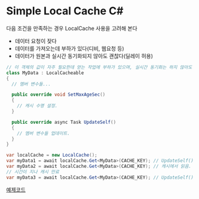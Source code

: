 # Simple Local Cache C#

다음 조건을 만족하는 경우 LocalCache 사용을 고려해 본다
  - 데이터 요청이 잦다
  - 데이터를 가져오는데 부하가 있다(디비, 웹요청 등)
  - 데이터가 원본과 실시간 동기화되지 않아도 괜찮다(딜레이 허용)

```csharp
// 이 객체의 값이 자주 필요한데 얻는 작업에 부하가 있으며, 실시간 동기화는 하지 않아도 된다고 하자.
class MyData : LocalCacheable
{
  // 멤버 변수들...

  public override void SetMaxAgeSec()
  {
    // 캐시 수명 설정.
  }

  public override async Task UpdateSelf()
  {
    // 멤버 변수들 업데이트.
  }
}

var localCache = new LocalCache();
var myData1 = await localCache.Get<MyData>(CACHE_KEY); // UpdateSelf() 호출.
var myData2 = await localCache.Get<MyData>(CACHE_KEY); // 캐시에서 읽음.
// 시간이 지나 캐시 만료
var myData3 = await localCache.Get<MyData>(CACHE_KEY); // UpdateSelf() 호출.
```

[예제코드](./src/SimpleLocalCache/SimpleLocalCache/Program.cs)
